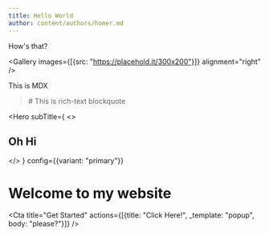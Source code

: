 ```yaml
---
title: Hello World
author: content/authors/homer.md
---
```


How's that?

<Gallery alignment="right"/>

<Gallery
  images={[{src: "https://placehold.it/300x200"}]}
  alignment="right"
/>

This is MDX

<Cta title="ok"/>

<BlockQuote
  author="Homer"
  categories={["health"]}
>
  # This is rich-text blockquote
</BlockQuote>

<Hero
  subTitle={
<>
## Oh Hi

<Cta title="Get Started"/>

</>
}
  config={{variant: "primary"}}
>
  # Welcome to my website

  <Cta
    title="Get Started"
    actions={[{title: "Click Here!", _template: "popup", body: "please?"}]}
  />
</Hero>
